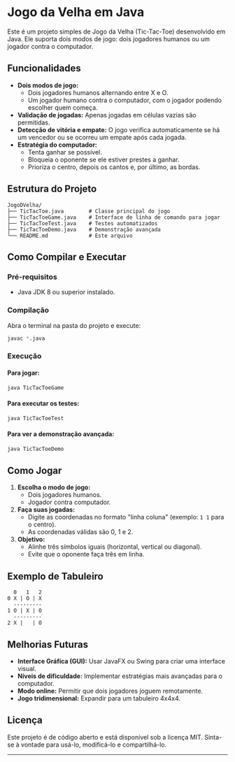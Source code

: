 # Jogo da Velha em Java

Este é um projeto simples de Jogo da Velha (Tic-Tac-Toe) desenvolvido em Java.
Ele suporta dois modos de jogo: dois jogadores humanos ou um jogador contra o computador.

## Funcionalidades

- **Dois modos de jogo:**
  - Dois jogadores humanos alternando entre X e O.
  - Um jogador humano contra o computador, com o jogador podendo escolher quem começa.
- **Validação de jogadas:** Apenas jogadas em células vazias são permitidas.
- **Detecção de vitória e empate:** O jogo verifica automaticamente se há um vencedor ou se ocorreu um empate após cada jogada.
- **Estratégia do computador:**
  - Tenta ganhar se possível.
  - Bloqueia o oponente se ele estiver prestes a ganhar.
  - Prioriza o centro, depois os cantos e, por último, as bordas.

## Estrutura do Projeto

```
JogoDVelha/
├── TicTacToe.java        # Classe principal do jogo
├── TicTacToeGame.java    # Interface de linha de comando para jogar
├── TicTacToeTest.java    # Testes automatizados
├── TicTacToeDemo.java    # Demonstração avançada
└── README.md             # Este arquivo
```

## Como Compilar e Executar

### Pré-requisitos
- Java JDK 8 ou superior instalado.

### Compilação
Abra o terminal na pasta do projeto e execute:
```bash
javac *.java
```

### Execução

#### Para jogar:
```bash
java TicTacToeGame
```

#### Para executar os testes:
```bash
java TicTacToeTest
```

#### Para ver a demonstração avançada:
```bash
java TicTacToeDemo
```

## Como Jogar

1. **Escolha o modo de jogo:**
   - Dois jogadores humanos.
   - Jogador contra computador.
2. **Faça suas jogadas:**
   - Digite as coordenadas no formato "linha coluna" (exemplo: `1 1` para o centro).
   - As coordenadas válidas são 0, 1 e 2.
3. **Objetivo:**
   - Alinhe três símbolos iguais (horizontal, vertical ou diagonal).
   - Evite que o oponente faça três em linha.

## Exemplo de Tabuleiro

```
  0   1   2
0 X | O | X
  ---------
1 O | X | O
  ---------
2 X |   | O
```

## Melhorias Futuras

- **Interface Gráfica (GUI):** Usar JavaFX ou Swing para criar uma interface visual.
- **Níveis de dificuldade:** Implementar estratégias mais avançadas para o computador.
- **Modo online:** Permitir que dois jogadores joguem remotamente.
- **Jogo tridimensional:** Expandir para um tabuleiro 4x4x4.

## Licença

Este projeto é de código aberto e está disponível sob a licença MIT. Sinta-se à vontade para usá-lo, modificá-lo e compartilhá-lo.

---
